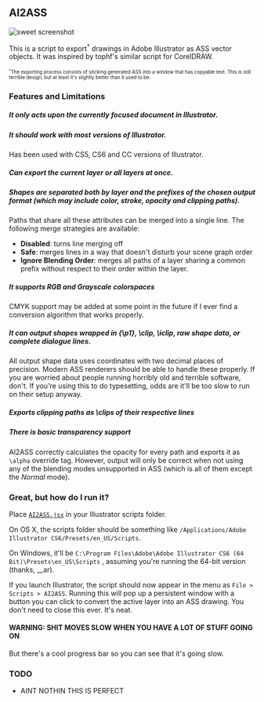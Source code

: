 ## AI2ASS ##
![sweet screenshot][screenshit]

This is a script to export<sup>†</sup> drawings in Adobe Illustrator as ASS
vector objects. It was inspired by tophf's similar script for CorelDRAW.

<sub><sub><sup>†</sup>The exporting process consists of sticking generated
ASS into a window that has copyable text. This is still terrible design,
but at least it's slightly better than it used to be.</sub></sub>

### Features and Limitations

##### It only acts upon the currently focused document in Illustrator.

##### It should work with most versions of Illustrator.
Has been used with CS5, CS6 and CC versions of Illustrator.

##### Can export the current layer or all layers at once.

##### Shapes are separated both by layer and the prefixes of the chosen output format (which may include color, stroke, opacity and clipping paths).
Paths that share all these attributes can be merged into a single line.
The following merge strategies are available:

+ __Disabled__: turns line merging off
+ __Safe__: merges lines in a way that doesn't disturb your scene graph order
+ __Ignore Blending Order__: merges all paths of a layer sharing a common prefix without respect to their order within the layer.

##### It supports RGB and Grayscale colorspaces
CMYK support may be added at some point in the future if I ever find a
conversion algorithm that works properly.

##### It can output shapes wrapped in {\p1}, \clip, \iclip, raw shape data, or complete dialogue lines.
All output shape data uses coordinates with two decimal places of
precision. Modern ASS renderers should be able to handle these properly.
If you are worried about people running horribly old and terrible
software, don't. If you're using this to do typesetting, odds are it'll
be too slow to run on their setup anyway.

##### Exports clipping paths as \clips of their respective lines

##### There is basic transparency support
AI2ASS correctly calculates the opacity for every path and exports it as
`\alpha` override tag. However, output will only be correct when not
using any of the blending modes unsupported in ASS (which is all of them
except the *Normal* mode).

### Great, but how do I run it? ###

Place [`AI2ASS.jsx`][raw] in your Illustrator
scripts folder.

On OS X, the scripts folder should be something like
`/Applications/Adobe Illustrator CS6/Presets/en_US/Scripts`.

On Windows, it'll be `C:\Program Files\Adobe\Adobe Illustrator CS6 (64
Bit)\Presets\en_US\Scripts` , assuming you're running the 64-bit version
(thanks, __ar).

If you launch Illustrator, the script should now appear in the menu as
`File > Scripts > AI2ASS`. Running this will pop up a persistent window
with a button you can click to convert the active layer into an ASS
drawing. You don't need to close this ever. It's neat.

#### WARNING: SHIT MOVES SLOW WHEN YOU HAVE A LOT OF STUFF GOING ON ####

But there's a cool progress bar so you can see that it's going slow.

### TODO ###
- AINT NOTHIN THIS IS PERFECT

[screenshit]: https://raw.github.com/torque/AI2ASS/master/screenshot.png
[raw]: https://raw.github.com/torque/AI2ASS/master/built/AI2ASS.jsx
